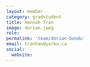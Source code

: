 ```yaml
---
layout: member
category: gradstudent
title: Hannah Tran
image: dorian.jpeg
role: 
permalink: 'team/dorian-bondu'
email: tranhan@yorku.ca
social:
  website:
---
```

